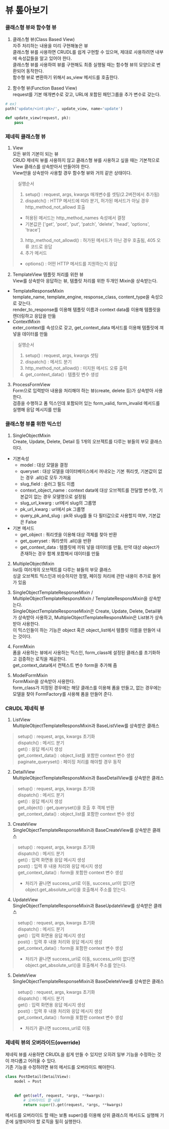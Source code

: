 # 뷰 톺아보기

### 클래스형 뷰와 함수형 뷰
1. 클래스형 뷰(Class Based View)<br>
자주 처리하는 내용을 미리 구현해놓은 뷰<br>
클래스형 뷰를 사용하면 CRUDL를 쉽게 구현할 수 있으며, 제대로 사용하려면 내부에 속성값들을 알고 있어야 한다.<br>
클래스형 뷰를 사용하여 뷰를 구현해도 최종 실행될 때는 함수형 뷰의 모양으로 변환되어 동작한다.<br>
함수형 뷰로 변환하기 위해서 as_view 메서드를 호출한다.

2. 함수형 뷰(Function Based View)<br>
request를 기본 매개변수로 갖고, URL에 포함된 패턴그룹을 추가 변수로 갖는다.
```python
# ex)
path('update/<int:pk>/', update_view, name='update')

def update_view(request, pk):
    pass
```

### 제네릭 클래스형 뷰
1. View<br>
모든 뷰의 기본이 되는 뷰<br>
CRUD 제네릭 뷰를 사용하지 않고 클래스형 뷰를 사용하고 싶을 때는 기본적으로 View 클래스를 상속받아서 만들어야 한다.<br>
View만을 상속받아 사용할 경우 함수형 뷰와 거의 같은 상태이다.
> 실행순서
> 1. setup() : request, args, kwargs 매개변수를 셋팅(2.2버전에서 추가됨)<br>
> 2. dispatch() : HTTP 메서드에 따라 분기, 허가된 메서드가 아닐 경우 http_method_not_allowd 호출<br>
> - 허용된 메서드는 http_method_names 속성에서 결정
> - 기본값은 ['get', 'post', 'put', 'patch', 'delete', 'head', 'options', 'trace']
> 3. http_method_not_allowd() : 허가된 메서드가 아닌 경우 호출됨, 405 오류 코드로 응답
> 4. 추가 메서드
> - options() : 어떤 HTTP 메서드를 지원하는지 응답

2. TemplateView
템플릿 처리를 위한 뷰<br>
View를 상속받아 응답하는 뷰, 템플릿 처리를 위한 두개인 Mixin을 상속받는다.
- TemplateResponseMixin<br>
template_name, template_engine, response_class, content_type을 속성으로 갖는다.<br>
render_to_response를 이용해 템플릿 이름과 context data를 이용해 템플릿을 렌더링하고 응답을 만듦<br>
- ContextMixin<br>
exter_context를 속성으로 갖고, get_context_data 메서드를 이용해 템플릿에 껴넣을 데이터를 만듦<br>

> 실행순서
> 1. setup() : request, args, kwargs 셋팅
> 2. dispatch() : 메서드 분기
> 3. http_method_not_allowd() : 미지원 메서드 오류 출력
> 4. get_context_data() : 템플릿 변수 생성

3. ProcessFormView<br>
Form으로 입력받아 내용을 처리해야 하는 뷰(create, delete 등)가 상속받아 사용한다.<br>
검증을 수행하고 폼 믹스인데 포함되어 있는 form_valid, form_invalid 메서드를 실행해 응답 메시지를 만듦

### 클래스형 뷰를 위한 믹스인
1. SingleObjectMixin<br>
Create, Update, Delete, Detail 등 1개의 오브젝트를 다루는 뷰들의 부모 클래스이다.
- 기본속성
  - model : 대상 모델을 결정
  - queryset : 대상 모델을 데이터베이스에서 꺼내오는 기본 쿼리셋, 기본값이 없는 경우 .all()로 모두 가져옴
  - slug_field : 슬러그 필드 이름
  - context_object_name : context data에 대상 오브젝트를 전달할 변수명, 기본값이 없는 경우 모델명으로 설정됨
  - slug_url_kwarg : url에서 slug의 그룹명
  - pk_url_kwarg : url에서 pk 그룹명
  - query_pk_and_slug : pk와 slug를 둘 다 필터값으로 사용할지 여부, 기본값은 False
- 기본 메서드
  - get_object : 쿼리셋을 이용해 대상 객체를 찾아 반환
  - get_queryset : 쿼리셋의 .all()을 반환
  - get_context_data : 템플릿에 끼워 넣을 데이터를 만듦, 만약 대상 object가 존재하는 경우 함께 포함해서 데이터를 만듦
  
2. MultipleObjectMixin<br>
list등 여러개의 오브젝트를 다루는 뷰들의 부모 클래스<br>
싱글 오브젝트 믹스인과 비슷하지만 정렬, 페이징 처리에 관한 내용이 추가로 들어가 있음

3. SingleObjectTemplateResponseMixin / MultipleObjectTemplateResponsMixin / TemplateResponsMixin을 상속받는다.<br>
SingleObjectTemplateResponseMixin은 Create, Update, Delete, Detail뷰가 상속받아 사용하고, MultipleObjectTemplateResponsMixin은 List뷰가 상속받아 사용한다.<br>
이 믹스인들이 하는 기능은 object 혹은 object_list에서 템플릿 이름을 만들어 내는 것이다.

4. FormMixin<br>
폼을 사용하는 뷰에서 사용하는 믹스인, form_class에 설정된 클래스를 초기화하고 검증하는 로직을 제공한다.<br>
get_context_data에서 컨텍스트 변수 form을 추가해 줌

5. ModelFormMixin<br>
FormMixin을 상속받아 사용한다.<br>
form_class가 지정된 경우에는 해당 클래스를 이용해 폼을 만들고, 없는 경우에는 모델을 찾아 FormFactory를 사용해 폼을 만들어 준다.

### CRUDL 제네릭 뷰
1. ListView<br>
MultipleObjectTemplateResponsMixin과 BaseListView를 상속받은 클래스
> setup() : request, args, kwargs 초기화<br>
> dispatch() : 메서드 분기<br>
> get() : 응답 메시지 생성<br>
> get_context_data() : object_list를 포함한 context 변수 생성<br>
> paginate_queryset() : 페이징 처리를 해야할 경우 동작<br>

2. DetailView<br>
MultipleObjectTemplateResponsMixin과 BaseDetailView를 상속받은 클래스
> setup() : request, args, kwargs 초기화<br>
> dispatch() : 메서드 분기<br>
> get() : 응답 메시지 생성<br>
> get_object() : get_queryset()을 호출 후 객체 반환<br>
> get_context_data() : object_list를 포함한 context 변수 생성<br>

3. CreateView<br>
SingleObjectTemplateResponseMixin과 BaseCreateView를 상속받은 클래스
> setup() : request, args, kwargs 초기화<br>
> dispatch() : 메서드 분기<br>
> get() : 입력 화면용 응답 메시지 생성<br>
> post() : 입력 후 내용 처리와 응답 메시지 생성<br>
> get_context_data() : form을 포함한 context 변수 생성<br>
> * 처리가 끝나면 success_url로 이동, success_url이 없다면 object.get_absolute_url()을 호출해서 주소를 얻는다.

4. UpdateView<br>
SingleObjectTemplateResponseMixin과 BaseUpdateView를 상속받은 클래스
> setup() : request, args, kwargs 초기화<br>
> dispatch() : 메서드 분기<br>
> get() : 입력 화면용 응답 메시지 생성<br>
> post() : 입력 후 내용 처리와 응답 메시지 생성<br>
> get_context_data() : form을 포함한 context 변수 생성<br>
> * 처리가 끝나면 success_url로 이동, success_url이 없다면 object.get_absolute_url()을 호출해서 주소를 얻는다.

5. DeleteView<br>
SingleObjectTemplateResponseMixin과 BaseDeleteView를 상속받은 클래스
> setup() : request, args, kwargs 초기화<br>
> dispatch() : 메서드 분기<br>
> get() : 입력 화면용 응답 메시지 생성<br>
> post() : 입력 후 내용 처리와 응답 메시지 생성<br>
> get_context_data() : form을 포함한 context 변수 생성<br>
> * 처리가 끝나면 success_url로 이동

### 제네릭 뷰의 오버라이드(override)
제네릭 뷰를 사용하면 CRUDL을 쉽게 만들 수 있지만 오히려 일부 기능을 수정하는 것이 까다롭고 어려울 수 있다.<br>
기존 기능을 수정하려면 뷰의 메서드를 오버라이드 해야한다.
```python
class PostDetail(DetailView):
    model = Post
    
    
    def get(self, request, *args, **kwargs):
        # 오버라이드 할 내용
        return super().get(request, *args, **kwargs)
```
메서드를 오버라이드 할 때는 보통 super()를 이용해 상위 클래스의 메서드도 실행해 기존에 실행되어야 할 로직을 필히 실행한다.
